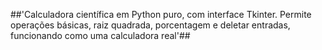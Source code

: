##'Calculadora científica em Python puro, com interface Tkinter. Permite operações básicas, raiz quadrada, porcentagem e deletar entradas, funcionando como uma calculadora real'##
